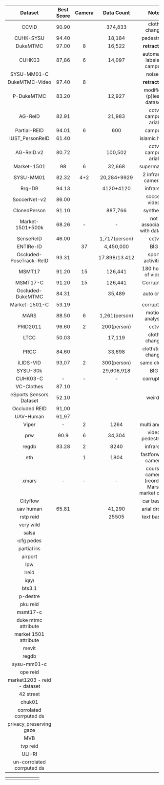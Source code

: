 
|         **Dataset**         | **Best Score** | **Camera** | **Data Count** |                 **Note**                  |
| :-------------------------: | :------------: | :--------: | :------------: | :---------------------------------------: |
|            CCVID            |     90.90      |            |    374,833     |               cloth change                |
|          CUHK-SYSU          |     94.40      |            |     18,184     |                pedestrian                 |
|          DukeMTMC           |     97.00      |     8      |     16,522     |               **retracted**               |
|           CUHK03            |     87,86      |     6      |     14,097     |         automatic labeled campus          |
|         SYSU-MM01-C         |                |            |                |                  noised                   |
|       DukeMTMC-Video        |     97.40      |     8      |                |               **retracted**               |
|         P-DukeMTMC          |     83.20      |            |     12,927     |         modified (p)less dataset          |
|           AG-ReID           |     82.91      |            |     21,983     |             cctv campus arial             |
|        Partial-REID         |     94.01      |     6      |      600       |                  campus                   |
|       IUST_PersonReID       |     61.40      |            |                |               islamic hijab               |
|         AG-ReID.v2          |     80.72      |            |    100,502     |             cctv campus arial             |
|         Market-1501         |       98       |     6      |     32,668     |                supermarket                |
|          SYSU-MM01          |     82.32      |    4+2     |  20,284+9929   |            2 infrared cameras             |
|           Rrg-DB            |     94.13      |            |   4120+4120    |                 infrared                  |
|        SoccerNet-v2         |     86.00      |            |                |               soccer video                |
|        ClonedPerson         |     91.10      |            |    887,766     |                 synthetic                 |
|      Market-1501+500k       |     68.26      |     -      |       -        |        not associated with dataset        |
|          SenseReID          |     46.00      |            | 1,717(person)  |                   cctv                    |
|          ENTIRe-ID          |                |     37     |   4,450,000    |                    BİG                    |
|   Occluded-PoseTrack-ReID   |     93.31      |            | 17.898/13.412  |             sport activities              |
|           MSMT17            |     91.20      |     15     |    126,441     |            180 hours of video             |
|          MSMT17-C           |     91.20      |     15     |    126,441     |                 Corrupted                 |
|      Occluded-DukeMTMC      |     84.31      |            |     35,489     |                 auto crop                 |
|        Market-1501-C        |     53.19      |            |                |                corruption                 |
|            MARS             |     88.50      |     6      | 1,261(person)  |              motion analysis              |
|          PRID2011           |     96.60      |     2      |  200(person)   |                   cctv                    |
|            LTCC             |     50.03      |            |     17,119     |               cloth change                |
|            PRCC             |     84.60      |            |     33,698     |             cloth/time change             |
|          iLIDS-VID          |     93,07      |     2      |  300(person)   |                same cloths                |
|          SYSU-30k           |                |            |   29,606,918   |                    BİG                    |
|          CUHK03-C           |       -        |     -      |       -        |                 corrupted                 |
|         VC-Clothes          |     87.10      |            |                |                                           |
|   eSports Sensors Dataset   |     52.10      |            |                |                  weird?                   |
|        Occluded REID        |     91,00      |            |                |                                           |
|          UAV-Human          |     61,97      |            |                |                                           |
|            Viper            |       -        |     2      |      1264      |               multi angled                |
|             prw             |      90.9      |     6      |     34,304     |             video pedestrien              |
|            regdb            |     83.28      |     2      |      8240      |                 infrared                  |
|             eth             |                |     1      |      1804      |            fastforward camera             |
|            xmars            |       -        |     -      |       -        | course camera (reorder Mars) market ortak |
|          Cityflow           |                |            |                |                 car based                 |
|          uav human          |     65.81      |            |     41,290     |                arial drone                |
|          rstp reid          |                |            |     25505      |                text based                 |
|          very wild          |                |            |                |                                           |
|            salsa            |                |            |                |                                           |
|         ıcfg pedes          |                |            |                |                                           |
|        partial ilıs         |                |            |                |                                           |
|           airport           |                |            |                |                                           |
|             lpw             |                |            |                |                                           |
|            lreid            |                |            |                |                                           |
|            iqıyı            |                |            |                |                                           |
|           bts3.1            |                |            |                |                                           |
|          p-destre           |                |            |                |                                           |
|          pku reid           |                |            |                |                                           |
|          msmt17-c           |                |            |                |                                           |
|     duke mtmc attribute     |                |            |                |                                           |
|    market 1501 attribute    |                |            |                |                                           |
|            mevit            |                |            |                |                                           |
|            regdb            |                |            |                |                                           |
|         sysu-mm01-c         |                |            |                |                                           |
|          ope reid           |                |            |                |                                           |
| market1203 - reid - dataset |                |            |                |                                           |
|          42 street          |                |            |                |                                           |
|           chuk01            |                |            |                |                                           |
|   corrolated corrputed ds   |                |            |                |                                           |
|   privacy_preserving gaze   |                |            |                |                                           |
|             MVB             |                |            |                |                                           |
|          tvp reid           |                |            |                |                                           |
|           ULI-RI            |                |            |                |                                           |
| un-corrolated corrputed ds  |                |            |                |                                           |


|     |     |     |     |     |     |     |
| --- | --- | --- | --- | --- | --- | --- |
|     |     |     |     |     |     |     |



